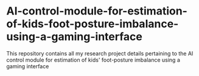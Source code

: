 # AI-control-module-for-estimation-of-kids-foot-posture-imbalance-using-a-gaming-interface
This repository contains all my research project details pertaining to the AI control module for estimation of kids' foot-posture imbalance using a gaming interface
